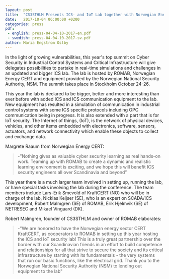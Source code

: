 ```yaml
---
layout: post
title:  "CS3STHLM Presents ICS- and IoT Lab together with Norwegian Energy CERT"
date:   2017-10-04 06:00:00 +0200
categories: press
pdf: 
 - english: press-04-04-10-2017-en.pdf
 - swedish: press-04-04-10-2017-sv.pdf
author: Maria Engstrom Ostby
---
```


In the light of growing vulnerabilities, this year's top summit on Cyber Security in Industrial Control Systems and Critical Infrastructure will give delegates possibilities to partake in real-time simulations and challenges in an updated and bigger ICS lab. The lab is hosted by ROMAB, Norwegian Energy CERT and equipment provided by the Norwegian National Security Authority, NSM. The summit takes place in Stockholm October 24-26.

 This year the lab is declared to be bigger, better and more interesting than ever before with added ICS and ICS communication equipment to the lab. New equipment has resulted in a simulation of communication in industrial control systems with some ICS specific protocols including OPC communication being in progress. It is also extended with a part that is for IoT security. The Internet of things, (IoT), is the network of physical devices, vehicles, and other items embedded with electronics, software, sensors, actuators, and network connectivity which enable these objects to collect and exchange data.

 Margrete Raaum from Norwegian Energy CERT:

 >-”Nothing gives as valuable cyber security learning as real hands-on work. Teaming up with ROMAB to create a dynamic and realistic learning environment is exciting, and we hope this will benefit ICS security engineers all over Scandinavia and beyond”

This year there is a much larger team involved in setting up, running the lab, or have special tasks involving the lab during the conference. The team members include Lars-Erik Smevold of KraftCERT (NO) who will be in charge of the lab, Nicklas Keijser (SE), who is an expert on SCADA/ICS development, Robert Malmgren (SE) of ROMAB, Erik Hjelmvik (SE) of NETRESEC and Mikael Vingaard (DK).

Robert Malmgren, founder of CS3STHLM and owner of ROMAB elaborates:

>-”We are honored to have the Norwegian energy sector CERT KraftCERT, as cooperators to ROMAB in setting up this year hosting the ICS and IoT security lab! This is a truly great partnership over the border with our Scandinavian friends in an effort to build competence and relationships for all that strive to secure the society and its critical infrastructure by starting with its fundamentals - the very systems that run our basic functions, like the electrical grid. Thank you to the Norwegian National Security Authority (NSM)  to lending out equipment to the lab"